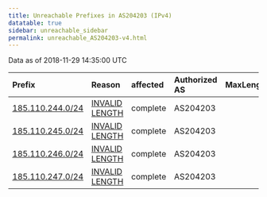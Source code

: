 ```yaml
---
title: Unreachable Prefixes in AS204203 (IPv4)
datatable: true
sidebar: unreachable_sidebar
permalink: unreachable_AS204203-v4.html
---
```


Data as of 2018-11-29 14:35:00 UTC


<div class="datatable-begin"></div>

| Prefix                                                     | Reason                                                                                                      | affected   | Authorized AS   |   MaxLength | Anchor                                         |   unreachable /24s |
|:-----------------------------------------------------------|:------------------------------------------------------------------------------------------------------------|:-----------|:----------------|------------:|:-----------------------------------------------|-------------------:|
| [185.110.244.0/24](https://stat.ripe.net/185.110.244.0/24) | [INVALID LENGTH](https://rpki-validator.ripe.net/announcement-preview?asn=AS204203&prefix=185.110.244.0/24) | complete   | AS204203        |          22 | [RIPE](unreachable_RIPE_NCC_RPKI_Root-v4.html) |                  1 |
| [185.110.245.0/24](https://stat.ripe.net/185.110.245.0/24) | [INVALID LENGTH](https://rpki-validator.ripe.net/announcement-preview?asn=AS204203&prefix=185.110.245.0/24) | complete   | AS204203        |          22 | [RIPE](unreachable_RIPE_NCC_RPKI_Root-v4.html) |                  1 |
| [185.110.246.0/24](https://stat.ripe.net/185.110.246.0/24) | [INVALID LENGTH](https://rpki-validator.ripe.net/announcement-preview?asn=AS204203&prefix=185.110.246.0/24) | complete   | AS204203        |          22 | [RIPE](unreachable_RIPE_NCC_RPKI_Root-v4.html) |                  1 |
| [185.110.247.0/24](https://stat.ripe.net/185.110.247.0/24) | [INVALID LENGTH](https://rpki-validator.ripe.net/announcement-preview?asn=AS204203&prefix=185.110.247.0/24) | complete   | AS204203        |          22 | [RIPE](unreachable_RIPE_NCC_RPKI_Root-v4.html) |                  1 |

<div class="datatable-end"></div>